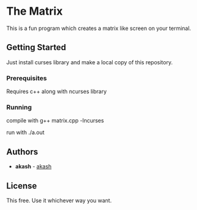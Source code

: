 


# The Matrix

This is a fun program which creates a matrix like screen on your terminal.

## Getting Started

Just install curses library and make a local copy of this repository. 


### Prerequisites

Requires c++ along with ncurses library

### Running

compile with
g++ matrix.cpp -lncurses

run with
./a.out







## Authors

* **akash**  - [akash](https://github.com/g-akash)



## License

This free. Use it whichever way you want.
